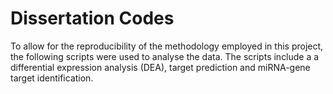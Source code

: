 # Dissertation Codes
To allow for the reproducibility of the methodology employed in this project, the following scripts were used to analyse the data. The scripts include a a differential expression analysis (DEA), target prediction and miRNA-gene target identification.  

